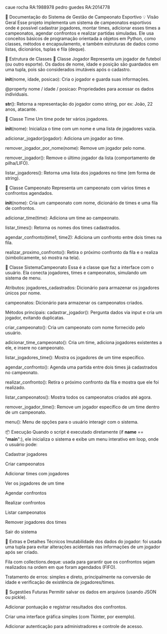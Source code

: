 caue rocha RA:1988978
pedro guedes RA:2014778

📝 Documentação do Sistema de Gestão de Campeonato Esportivo
💡 Visão Geral
Esse projeto implementa um sistema de campeonatos esportivos onde é possível cadastrar jogadores, montar times, adicionar esses times a campeonatos, agendar confrontos e realizar partidas simuladas.
Ele usa conceitos básicos de programação orientada a objetos em Python, como classes, métodos e encapsulamento, e também estruturas de dados como listas, dicionários, tuplas e fila (deque).

🧱 Estrutura de Classes
🔹 Classe Jogador
Representa um jogador de futebol (ou outro esporte).
Os dados de nome, idade e posição são guardados em uma tupla, pois são considerados imutáveis após o cadastro.

__init__(nome, idade, posicao): Cria o jogador e guarda suas informações.

@property nome / idade / posicao: Propriedades para acessar os dados individuais.

__str__(): Retorna a representação do jogador como string, por ex: João, 22 anos, atacante.

🔹 Classe Time
Um time pode ter vários jogadores.

__init__(nome): Inicializa o time com um nome e uma lista de jogadores vazia.

adicionar_jogador(jogador): Adiciona um jogador ao time.

remover_jogador_por_nome(nome): Remove um jogador pelo nome.

remover_jogador(): Remove o último jogador da lista (comportamento de pilha/LIFO).

listar_jogadores(): Retorna uma lista dos jogadores no time (em forma de string).

🔹 Classe Campeonato
Representa um campeonato com vários times e confrontos agendados.

__init__(nome): Cria um campeonato com nome, dicionário de times e uma fila de confrontos.

adicionar_time(time): Adiciona um time ao campeonato.

listar_times(): Retorna os nomes dos times cadastrados.

agendar_confronto(time1, time2): Adiciona um confronto entre dois times na fila.

realizar_proximo_confronto(): Retira o próximo confronto da fila e o realiza (simbolicamente, só mostra na tela).

🔹 Classe SistemaCampeonato
Essa é a classe que faz a interface com o usuário. Ela conecta jogadores, times e campeonatos, simulando um sistema de menu.

Atributos:
jogadores_cadastrados: Dicionário para armazenar os jogadores únicos por nome.

campeonatos: Dicionário para armazenar os campeonatos criados.

Métodos principais:
cadastrar_jogador(): Pergunta dados via input e cria um jogador, evitando duplicatas.

criar_campeonato(): Cria um campeonato com nome fornecido pelo usuário.

adicionar_time_campeonato(): Cria um time, adiciona jogadores existentes a ele, e insere no campeonato.

listar_jogadores_time(): Mostra os jogadores de um time específico.

agendar_confronto(): Agenda uma partida entre dois times já cadastrados no campeonato.

realizar_confronto(): Retira o próximo confronto da fila e mostra que ele foi realizado.

listar_campeonatos(): Mostra todos os campeonatos criados até agora.

remover_jogador_time(): Remove um jogador específico de um time dentro de um campeonato.

menu(): Menu de opções para o usuário interagir com o sistema.

📦 Execução
Quando o script é executado diretamente (if __name__ == "__main__":), ele inicializa o sistema e exibe um menu interativo em loop, onde o usuário pode:

Cadastrar jogadores

Criar campeonatos

Adicionar times com jogadores

Ver os jogadores de um time

Agendar confrontos

Realizar confrontos

Listar campeonatos

Remover jogadores dos times

Sair do sistema

📌 Extras e Detalhes Técnicos
Imutabilidade dos dados do jogador: foi usada uma tupla para evitar alterações acidentais nas informações de um jogador após ser criado.

Fila com collections.deque: usada para garantir que os confrontos sejam realizados na ordem em que foram agendados (FIFO).

Tratamento de erros: simples e direto, principalmente na conversão de idade e verificação de existência de jogadores/times.

💭 Sugestões Futuras
Permitir salvar os dados em arquivos (usando JSON ou pickle).

Adicionar pontuação e registrar resultados dos confrontos.

Criar uma interface gráfica simples (com Tkinter, por exemplo).

Adicionar autenticação para administradores e controle de acesso.
